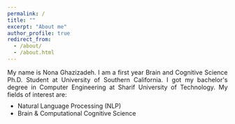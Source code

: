 ```yaml
---
permalink: /
title: ""
excerpt: "About me"
author_profile: true
redirect_from: 
  - /about/
  - /about.html
---
```


<style>
.farsi { font-family:PERSWEB; font-weight: bold; font-size:11pt; }
.header-color { color:#0f2b46; }
.twocol { columns: 2 }
ul.twocol { width: 110%; }
</style>

<p style="text-align: justify;">
My name is Nona Ghazizadeh. I am a first year Brain and Cognitive Science Ph.D. Student at University of Southern California. I got my bachelor's degree in Computer Engineering at Sharif University of Technology.
My fields of interest are: 
</p>

<ul style="margin-top: -1%;" markdown='1'>
<li> Natural Language Processing (NLP)</li>
<li> Brain & Computational Cognitive Science </li>
</ul>

